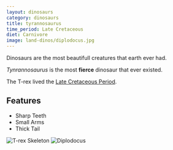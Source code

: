 ```yaml
---
layout: dinosaurs
category: dinosaurs
title: tyrannosaurus
time_period: Late Cretaceous
diet: Carnivore
image: land-dinos/diplodocus.jpg
---
```


Dinosaurs are the most beautifull creatures that earth ever had.

*Tynrannosaurus* is the most **fierce** dinosaur that ever existed.

The T-rex lived the [Late Cretaceous Period](http://fc09.deviantart.net/fs70/f/2012/225/e/c/t_rex___small_arms_fire_by_mysticalpha-d5awa5t.jpg).

## Features

- Sharp Teeth
- Small Arms
- Thick Tail

![T-rex Skeleton](http://upload.wikimedia.org/wikipedia/commons/9/94/Tyrannosaurus_Rex_Holotype.jpg)
![Diplodocus]({{site.baseurl}}/images/land-dinos/diplodocus.jpg)